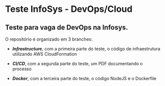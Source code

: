 # Teste InfoSys - DevOps/Cloud

## Teste para vaga de DevOps na Infosys. 

O repositório é organizado em 3 branches:


- **_Infrastructure_**, com a primeira parte do teste, o código de infraestrutura utilizando AWS CloudFormation 

- **_CI/CD_**, com a segunda parte do teste, um PDF documentando o processo

- **_Docker_**, com a terceira parte do teste, o código NodeJS e o Dockerfile
